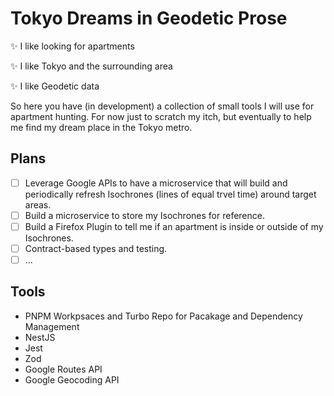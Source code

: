 # Tokyo Dreams in Geodetic Prose

:sparkles: I like looking for apartments

:sparkles: I like Tokyo and the surrounding area

:sparkles: I like Geodetic data

So here you have (in development) a collection of small tools I will use for apartment hunting. For now just to scratch my itch, but eventually to help me find my dream place in the Tokyo metro.

## Plans

- [ ] Leverage Google APIs to have a microservice that will build and periodically refresh Isochrones (lines of equal trvel time) around target areas.
- [ ] Build a microservice to store my Isochrones for reference.
- [ ] Build a Firefox Plugin to tell me if an apartment is inside or outside of my Isochrones.
- [ ] Contract-based types and testing.
- [ ] ...

## Tools

- PNPM Workpsaces and Turbo Repo for Pacakage and Dependency Management
- NestJS
- Jest
- Zod
- Google Routes API
- Google Geocoding API
